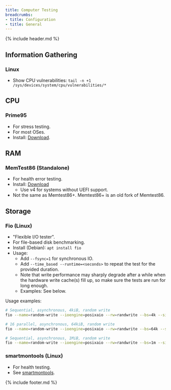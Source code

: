 ```yaml
---
title: Computer Testing
breadcrumbs:
- title: Configuration
- title: General
---
```

{% include header.md %}

## Information Gathering

### Linux

- Show CPU vulnerabilities: `tail -n +1 /sys/devices/system/cpu/vulnerabilities/*`

## CPU

### Prime95

- For stress testing.
- For most OSes.
- Install: [Download](https://www.mersenne.org/download/).

## RAM

### MemTest86 (Standalone)

- For health error testing.
- Install: [Download](https://www.memtest86.com/download.htm)
    - Use v4 for systems without UEFI support.
- Not the same as Memtest86+. Memtest86+ is an old fork of Memtest86.

## Storage

### Fio (Linux)

- "Flexible I/O tester".
- For file-based disk benchmarking.
- Install (Debian): `apt install fio`
- Usage:
    - Add `--fsync=1` for synchronous IO.
    - Add `--time_based --runtime=<seconds>` to repeat the test for the provided duration.
    - Note that write performance may sharply degrade after a while when the hardware write cache(s) fill up, so make sure the tests are run for long enough.
    - Examples: See below.

Usage examples:

```sh
# Sequential, asynchronous, 4kiB, random write
fio --name=random-write --ioengine=posixaio --rw=randwrite --bs=4k --size=4g --numjobs=1 --iodepth=1 --runtime=60 --time_based --end_fsync=1

# 16 parallel, asynchronous, 64kiB, random write
fio --name=random-write --ioengine=posixaio --rw=randwrite --bs=64k --size=256m --numjobs=16 --iodepth=16 --runtime=60 --time_based --end_fsync=1

# Sequential, asynchronous, 1MiB, random write
fio --name=random-write --ioengine=posixaio --rw=randwrite --bs=1m --size=16g --numjobs=1 --iodepth=1 --runtime=60 --time_based --end_fsync=1
```

### smartmontools (Linux)

- For health testing.
- See [smartmontools](../../linux-general/applications/#smartmontools).

{% include footer.md %}

